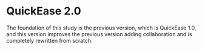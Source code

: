 # QuickEase 2.0

The foundation of this study is the previous version, which is QuickEase 1.0, and this version improves the previous version adding collaboration and is completely rewritten from scratch.
